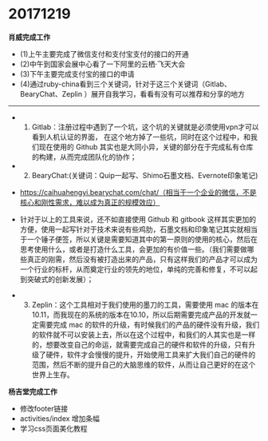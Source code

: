 # 20171219

**肖威完成工作**
- (1)上午主要完成了微信支付和支付宝支付的接口的开通
- (2)中午到国家会展中心看了一下阿里的云栖·飞天大会
- (3)下午主要完成支付宝的接口的申请
- (4)通过ruby-china看到三个关键词，针对于这三个关键词（Gitlab、BearyChat、Zeplin ）展开自我学习，看看有没有可以推荐和分享的地方
---
-  1) Gitlab：注册过程中遇到了一个坑，这个坑的关键就是必须使用vpn才可以看到人机认证的界面， 在这个地方掉了一些坑，同时在这个过程中，和我们现在使用的 Github 其实也是大同小异，关键的部分在于完成私有仓库的构建，从而完成团队化的协作；

-  2) BearyChat:(关键词：Quip一起写、Shimo石墨文档、Evernote印象笔记)
- https://caihuahengyi.bearychat.com/chat/（相当于一个企业的微信，不是核心和刚性需求，难以成为真正的规模效应）
- 针对于以上的工具来说，还不如直接使用 Github 和 gitbook 这样其实更加的方便，使用一起写针对于技术来说有些鸡肋，石墨文档和印象笔记其实就相当于一个锤子便签，所以关键是需要知道其中的第一原则的使用的核心，然后在思考使用什么，或者是打造什么工具，会更加的有价值一些。（我们需要做哪些真正的刚需，然后没有被打造出来的产品，只有这样我们的产品才可以成为一个行业的标杆，从而奠定行业的领先的地位，单纯的完善和修复，不可以起到突破式的创新发展）；

-  3) Zeplin：这个工具相对于我们使用的墨刀的工具，需要使用 mac 的版本在10.11，而我现在的系统的版本在10.10，所以后期需要完成产品的开发就一定需要完成 mac 的软件的升级，有时候我们的产品的硬件没有升级，我们的软件就不可以安装上去，所以在这个过程中，和我们的人其实也是一样的，想要改变自己的命运，就需要完成自己的硬件和软件的升级，只有升级了硬件，软件才会慢慢的提升，开始使用工具来扩大我们自己的硬件的范围，然后不断的提升自己的大脑思维的软件，从而让自己更好的在这个世界上生存。


**杨吉堂完成工作**
- 修改footer链接
- activities/index 增加条幅
- 学习css页面美化教程

